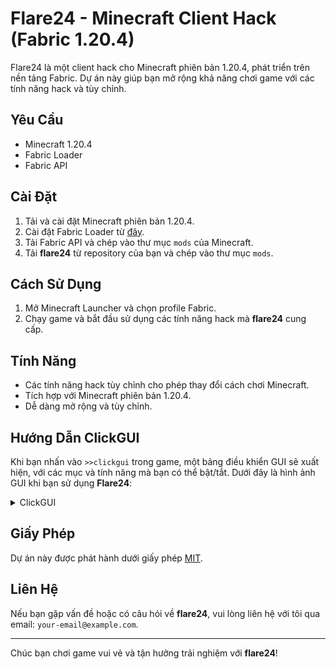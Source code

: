 # Flare24 - Minecraft Client Hack (Fabric 1.20.4)

Flare24 là một client hack cho Minecraft phiên bản 1.20.4, phát triển trên nền tảng Fabric. Dự án này giúp bạn mở rộng khả năng chơi game với các tính năng hack và tùy chỉnh.

## Yêu Cầu

- Minecraft 1.20.4
- Fabric Loader
- Fabric API

## Cài Đặt

1. Tải và cài đặt Minecraft phiên bản 1.20.4.
2. Cài đặt Fabric Loader từ [đây](https://fabricmc.net/use/).
3. Tải Fabric API và chép vào thư mục `mods` của Minecraft.
4. Tải **flare24** từ repository của bạn và chép vào thư mục `mods`.

## Cách Sử Dụng

1. Mở Minecraft Launcher và chọn profile Fabric.
2. Chạy game và bắt đầu sử dụng các tính năng hack mà **flare24** cung cấp.

## Tính Năng

- Các tính năng hack tùy chỉnh cho phép thay đổi cách chơi Minecraft.
- Tích hợp với Minecraft phiên bản 1.20.4.
- Dễ dàng mở rộng và tùy chỉnh.

## Hướng Dẫn ClickGUI

Khi bạn nhấn vào `>>clickgui` trong game, một bảng điều khiển GUI sẽ xuất hiện, với các mục và tính năng mà bạn có thể bật/tắt. Dưới đây là hình ảnh GUI khi bạn sử dụng **Flare24**:

<details>
  <summary>ClickGUI</summary>
  <img src="/mnt/data/image.png" alt="Flare24 GUI">
</details>

## Giấy Phép

Dự án này được phát hành dưới giấy phép [MIT](https://opensource.org/licenses/MIT).

## Liên Hệ

Nếu bạn gặp vấn đề hoặc có câu hỏi về **flare24**, vui lòng liên hệ với tôi qua email: `your-email@example.com`.

---

Chúc bạn chơi game vui vẻ và tận hưởng trải nghiệm với **flare24**!
